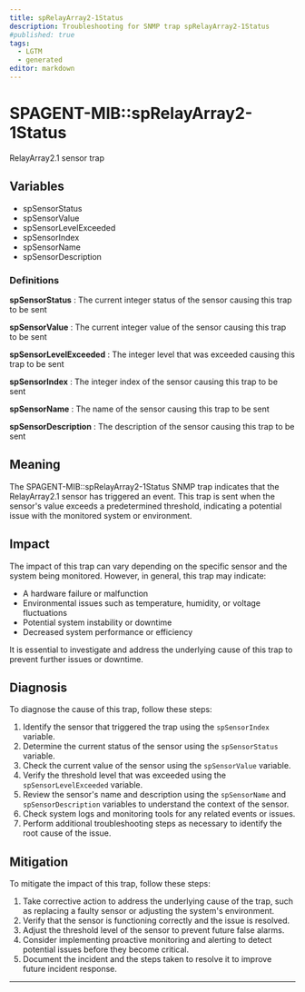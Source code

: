 ```yaml
---
title: spRelayArray2-1Status
description: Troubleshooting for SNMP trap spRelayArray2-1Status
#published: true
tags:
  - LGTM
  - generated
editor: markdown
---
```


# SPAGENT-MIB::spRelayArray2-1Status 

RelayArray2.1 sensor trap 


## Variables


  - spSensorStatus
  - spSensorValue
  - spSensorLevelExceeded
  - spSensorIndex
  - spSensorName
  - spSensorDescription 

### Definitions 


**spSensorStatus** 
: The current integer status of the sensor causing this trap to be sent 

**spSensorValue** 
: The current integer value of the sensor causing this trap to be sent 

**spSensorLevelExceeded** 
: The integer level that was exceeded causing this trap to be sent 

**spSensorIndex** 
: The integer index of the sensor causing this trap to be sent 

**spSensorName** 
: The name of the sensor causing this trap to be sent 

**spSensorDescription** 
: The description of the sensor causing this trap to be sent 


## Meaning

The SPAGENT-MIB::spRelayArray2-1Status SNMP trap indicates that the RelayArray2.1 sensor has triggered an event. This trap is sent when the sensor's value exceeds a predetermined threshold, indicating a potential issue with the monitored system or environment.

## Impact

The impact of this trap can vary depending on the specific sensor and the system being monitored. However, in general, this trap may indicate:

* A hardware failure or malfunction
* Environmental issues such as temperature, humidity, or voltage fluctuations
* Potential system instability or downtime
* Decreased system performance or efficiency

It is essential to investigate and address the underlying cause of this trap to prevent further issues or downtime.

## Diagnosis

To diagnose the cause of this trap, follow these steps:

1. Identify the sensor that triggered the trap using the `spSensorIndex` variable.
2. Determine the current status of the sensor using the `spSensorStatus` variable.
3. Check the current value of the sensor using the `spSensorValue` variable.
4. Verify the threshold level that was exceeded using the `spSensorLevelExceeded` variable.
5. Review the sensor's name and description using the `spSensorName` and `spSensorDescription` variables to understand the context of the sensor.
6. Check system logs and monitoring tools for any related events or issues.
7. Perform additional troubleshooting steps as necessary to identify the root cause of the issue.

## Mitigation

To mitigate the impact of this trap, follow these steps:

1. Take corrective action to address the underlying cause of the trap, such as replacing a faulty sensor or adjusting the system's environment.
2. Verify that the sensor is functioning correctly and the issue is resolved.
3. Adjust the threshold level of the sensor to prevent future false alarms.
4. Consider implementing proactive monitoring and alerting to detect potential issues before they become critical.
5. Document the incident and the steps taken to resolve it to improve future incident response.
---




